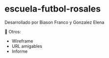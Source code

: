 # escuela-futbol-rosales

Desarrollado por Biason Franco y Gonzalez Elena

🔰 Otros:

- Wireframe
- URL amigables
- Informe
